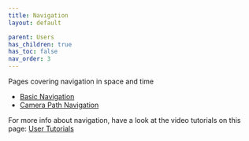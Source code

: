 ```yaml
---
title: Navigation
layout: default

parent: Users
has_children: true
has_toc: false
nav_order: 3
---
```


Pages covering navigation in space and time
- [Basic Navigation](basic-navigation)
- [Camera Path Navigation](camera-paths)

For more info about navigation, have a look at the video tutorials on this page: [User Tutorials](/docs/tutorials/users)
